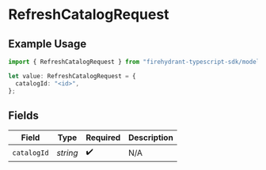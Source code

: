 # RefreshCatalogRequest

## Example Usage

```typescript
import { RefreshCatalogRequest } from "firehydrant-typescript-sdk/models/operations";

let value: RefreshCatalogRequest = {
  catalogId: "<id>",
};
```

## Fields

| Field              | Type               | Required           | Description        |
| ------------------ | ------------------ | ------------------ | ------------------ |
| `catalogId`        | *string*           | :heavy_check_mark: | N/A                |